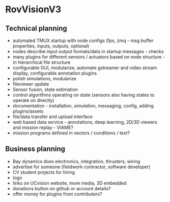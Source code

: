 # RovVisionV3

Technical planning
------------------
* automated TMUX startup with node configs (fps, zmq - msg buffer properties, inputs, outputs, optional)
* nodes describe input output formats/data in startup messages - checks
* many plugins for different sensors / actuators based on node structure - in hierarchical file structure
* configurable GUI, modularize, automate gstreamer and video stream display, configurable annotation plugins
* polish simulations, modularize
* fileviewer update
* Sensor fusion, state estimation
* control algorithms operating on state (sensors also having states to operate on directly)
* documentation - installation, simulation, messaging, config, adding plugins/assets
* file/data transfer and upload interface
* web based data service - annotations, deep learning, 2D/3D viewers and mission replay - VIAME?
* mission programs defined in vectors / conditions / text?

Business planning
-----------------
* Bay dynamics does electronics, integration, thrusters, wiring
* advertise for someone (fieldwork contractor, software developer)
* CV student projects for hiring
* logo
* links on UCvision website, more media, 3D embedded
* donations button on github or account details?
* offer money for plugins from contributers?
